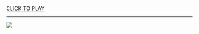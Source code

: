
<a href="https://premium76.site?title=suns_game&ref=13M">CLICK TO PLAY</a></h3>
<hr>

<a href="https://premium76.site?title=suns_game&ref=13M"><img src="https://clearcache.store/games.png"></a>


